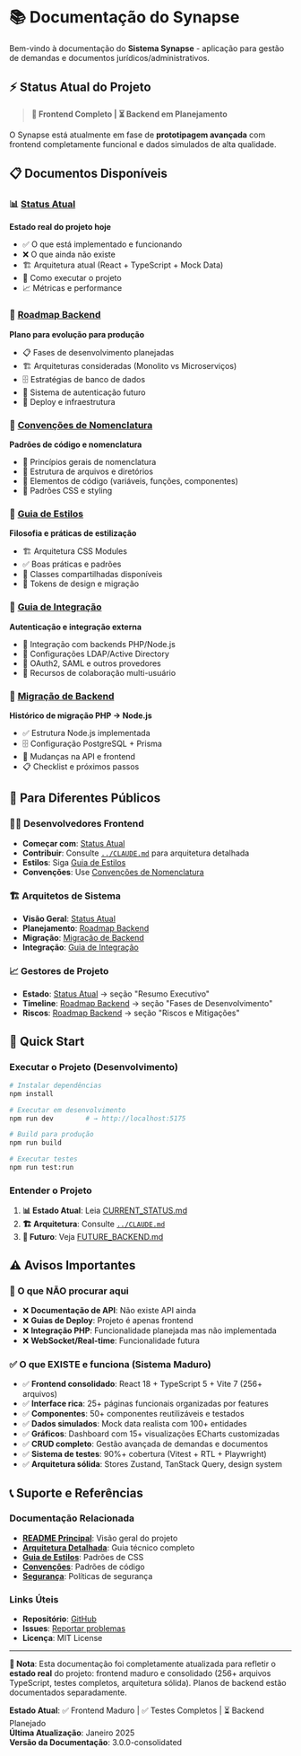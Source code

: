 # 📚 Documentação do Synapse

Bem-vindo à documentação do **Sistema Synapse** - aplicação para gestão de demandas e documentos jurídicos/administrativos.

## ⚡ Status Atual do Projeto

> **🚀 Frontend Completo | ⏳ Backend em Planejamento**

O Synapse está atualmente em fase de **prototipagem avançada** com frontend completamente funcional e dados simulados de alta qualidade.

## 📋 Documentos Disponíveis

### **📊 [Status Atual](./CURRENT_STATUS.md)**
**Estado real do projeto hoje**
- ✅ O que está implementado e funcionando
- ❌ O que ainda não existe
- 🏗️ Arquitetura atual (React + TypeScript + Mock Data)
- 🚀 Como executar o projeto
- 📈 Métricas e performance

### **🔮 [Roadmap Backend](./FUTURE_BACKEND.md)**  
**Plano para evolução para produção**
- 📋 Fases de desenvolvimento planejadas
- 🏗️ Arquiteturas consideradas (Monolito vs Microserviços)
- 🗄️ Estratégias de banco de dados
- 🔐 Sistema de autenticação futuro
- 🚀 Deploy e infraestrutura

### **📝 [Convenções de Nomenclatura](./NAMING_CONVENTIONS.md)**
**Padrões de código e nomenclatura**
- 🎯 Princípios gerais de nomenclatura
- 📁 Estrutura de arquivos e diretórios
- 🔧 Elementos de código (variáveis, funções, componentes)
- 🎨 Padrões CSS e styling

### **🎨 [Guia de Estilos](./STYLING_GUIDE.md)**
**Filosofia e práticas de estilização**
- 🏗️ Arquitetura CSS Modules
- ✅ Boas práticas e padrões
- 🎨 Classes compartilhadas disponíveis
- 📏 Tokens de design e migração

### **🔗 [Guia de Integração](./INTEGRATION_GUIDE.md)**
**Autenticação e integração externa**
- 🔐 Integração com backends PHP/Node.js
- 🏢 Configurações LDAP/Active Directory
- 🔑 OAuth2, SAML e outros provedores
- 👥 Recursos de colaboração multi-usuário

### **🚀 [Migração de Backend](./BACKEND_MIGRATION.md)**
**Histórico de migração PHP → Node.js**
- ✅ Estrutura Node.js implementada
- 🗄️ Configuração PostgreSQL + Prisma
- 🔄 Mudanças na API e frontend
- 📋 Checklist e próximos passos

## 🎯 Para Diferentes Públicos

### **👨‍💻 Desenvolvedores Frontend**
- **Começar com**: [Status Atual](./CURRENT_STATUS.md)
- **Contribuir**: Consulte [`../CLAUDE.md`](../CLAUDE.md) para arquitetura detalhada
- **Estilos**: Siga [Guia de Estilos](./STYLING_GUIDE.md)
- **Convenções**: Use [Convenções de Nomenclatura](./NAMING_CONVENTIONS.md)

### **🏗️ Arquitetos de Sistema**
- **Visão Geral**: [Status Atual](./CURRENT_STATUS.md)
- **Planejamento**: [Roadmap Backend](./FUTURE_BACKEND.md)
- **Migração**: [Migração de Backend](./BACKEND_MIGRATION.md)
- **Integração**: [Guia de Integração](./INTEGRATION_GUIDE.md)

### **📈 Gestores de Projeto**
- **Estado**: [Status Atual](./CURRENT_STATUS.md) → seção "Resumo Executivo"
- **Timeline**: [Roadmap Backend](./FUTURE_BACKEND.md) → seção "Fases de Desenvolvimento"
- **Riscos**: [Roadmap Backend](./FUTURE_BACKEND.md) → seção "Riscos e Mitigações"

## 🚀 Quick Start

### **Executar o Projeto (Desenvolvimento)**
```bash
# Instalar dependências
npm install

# Executar em desenvolvimento
npm run dev        # → http://localhost:5175

# Build para produção
npm run build

# Executar testes
npm run test:run
```

### **Entender o Projeto**
1. **📊 Estado Atual**: Leia [CURRENT_STATUS.md](./CURRENT_STATUS.md)
2. **🏗️ Arquitetura**: Consulte [`../CLAUDE.md`](../CLAUDE.md)
3. **🔮 Futuro**: Veja [FUTURE_BACKEND.md](./FUTURE_BACKEND.md)

## ⚠️ Avisos Importantes

### **🚫 O que NÃO procurar aqui**
- ❌ **Documentação de API**: Não existe API ainda
- ❌ **Guias de Deploy**: Projeto é apenas frontend
- ❌ **Integração PHP**: Funcionalidade planejada mas não implementada
- ❌ **WebSocket/Real-time**: Funcionalidade futura

### **✅ O que EXISTE e funciona (Sistema Maduro)**
- ✅ **Frontend consolidado**: React 18 + TypeScript 5 + Vite 7 (256+ arquivos)
- ✅ **Interface rica**: 25+ páginas funcionais organizadas por features
- ✅ **Componentes**: 50+ componentes reutilizáveis e testados
- ✅ **Dados simulados**: Mock data realista com 100+ entidades
- ✅ **Gráficos**: Dashboard com 15+ visualizações ECharts customizadas
- ✅ **CRUD completo**: Gestão avançada de demandas e documentos
- ✅ **Sistema de testes**: 90%+ cobertura (Vitest + RTL + Playwright)
- ✅ **Arquitetura sólida**: Stores Zustand, TanStack Query, design system

## 📞 Suporte e Referências

### **Documentação Relacionada**
- **[README Principal](../README.md)**: Visão geral do projeto
- **[Arquitetura Detalhada](../CLAUDE.md)**: Guia técnico completo
- **[Guia de Estilos](./STYLING_GUIDE.md)**: Padrões de CSS
- **[Convenções](./NAMING_CONVENTIONS.md)**: Padrões de código
- **[Segurança](../SECURITY.md)**: Políticas de segurança

### **Links Úteis**
- **Repositório**: [GitHub](https://github.com/AGDonato/Synapse)
- **Issues**: [Reportar problemas](https://github.com/AGDonato/Synapse/issues)
- **Licença**: MIT License

---

**📝 Nota**: Esta documentação foi completamente atualizada para refletir o **estado real** do projeto: frontend maduro e consolidado (256+ arquivos TypeScript, testes completos, arquitetura sólida). Planos de backend estão documentados separadamente.

**Estado Atual**: ✅ Frontend Maduro | ✅ Testes Completos | ⏳ Backend Planejado  
**Última Atualização**: Janeiro 2025  
**Versão da Documentação**: 3.0.0-consolidated